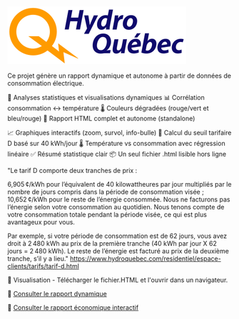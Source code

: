![Logo Hydro-Québec](https://raw.githubusercontent.com/LeoCode23/Hydro-Quebec/main/logo-hydro-quebec-couleur.svg)

Ce projet génère un rapport dynamique et autonome à partir de données de consommation électrique.

🔎 Analyses statistiques et visualisations dynamiques
📊 Corrélation consommation ↔ température
🌡️ Couleurs dégradées (rouge/vert et bleu/rouge)
📁 Rapport HTML complet et autonome (standalone)

📈 Graphiques interactifs (zoom, survol, info-bulle)
🧠 Calcul du seuil tarifaire D basé sur 40 kWh/jour
🌡️ Température vs consommation avec régression linéaire
✅ Résumé statistique clair
📦 Un seul fichier .html lisible hors ligne



"Le tarif D comporte deux tranches de prix :

6,905 ¢/kWh pour l’équivalent de 40 kilowattheures par jour multipliés par le nombre de jours compris dans la période de consommation visée ;
10,652 ¢/kWh pour le reste de l’énergie consommée.
Nous ne facturons pas l’énergie selon votre consommation au quotidien. Nous tenons compte de votre consommation totale pendant la période visée, ce qui est plus avantageux pour vous.

Par exemple, si votre période de consommation est de 62 jours, vous avez droit à 2 480 kWh au prix de la première tranche (40 kWh par jour X 62 jours = 2 480 kWh). Le reste de l’énergie est facturé au prix de la deuxième tranche, s’il y a lieu."
https://www.hydroquebec.com/residentiel/espace-clients/tarifs/tarif-d.html

📄 Visualisation - Télécharger le fichier.HTML et l'ouvrir dans un navigateur.

📄 [Consulter le rapport dynamique ](https://github.com/LeoCode23/Hydro-Quebec/blob/main/rapport_dynamique.html)

📄 [Consulter le rapport économique interactif](https://github.com/LeoCode23/Hydro-Quebec/blob/main/rapport_economique.html)
